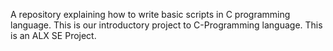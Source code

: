 A repository explaining how to write basic scripts in C programming language.
This is our introductory project to C-Programming language.
This is an ALX SE Project.
